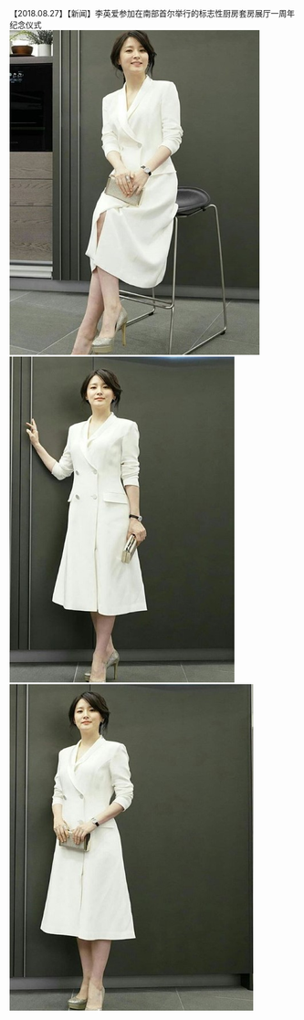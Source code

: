 【2018.08.27】【新闻】李英爱参加在南部首尔举行的标志性厨房套房展厅一周年纪念仪式       
![pic](./1.jpg)
![pic](./2.jpg)
![pic](./3.jpg)
